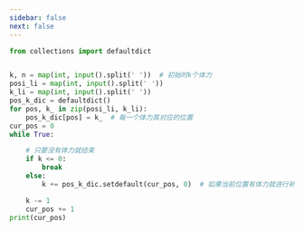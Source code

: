 ```yaml
---
sidebar: false
next: false
---
```

<BlogInfo/>






```python
from collections import defaultdict


k, n = map(int, input().split(' '))  # 初始时k个体力
posi_li = map(int, input().split(' '))
k_li = map(int, input().split(' '))
pos_k_dic = defaultdict()
for pos, k_ in zip(posi_li, k_li):
    pos_k_dic[pos] = k_  # 每一个体力其对应的位置
cur_pos = 0
while True:

    # 只要没有体力就结束
    if k <= 0:
        break
    else:
        k += pos_k_dic.setdefault(cur_pos, 0)  # 如果当前位置有体力就进行补充

    k -= 1
    cur_pos += 1
print(cur_pos)






```






<ActionBox />
        
<style>#top-box {margin-top:0.5rem!important;}</style>